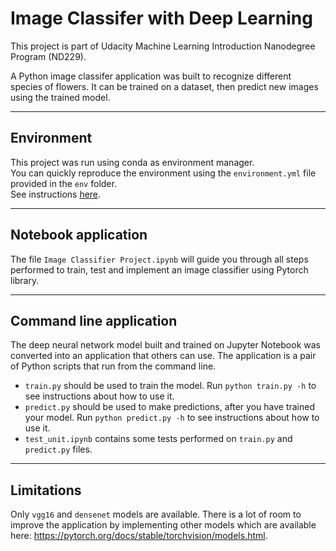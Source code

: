 # Image Classifer with Deep Learning
This project is part of Udacity Machine Learning Introduction Nanodegree Program (ND229).

A Python image classifer application was built to recognize different species of flowers. 
It can be trained on a dataset, then predict new images using the trained model.
___
## Environment
This project was run using conda as environment manager. <br>
You can quickly reproduce the environment using the `environment.yml` file provided in the `env` folder.<br>
See instructions 
[here](https://docs.conda.io/projects/conda/en/latest/user-guide/tasks/manage-environments.html#creating-an-environment-from-an-environment-yml-file).
___
## Notebook application
The file `Image Classifier Project.ipynb` will guide you through all steps performed to train, test and implement an 
image classifier using Pytorch library. 
___
## Command line application
The deep neural network model built and trained on Jupyter Notebook was converted into an application that others can 
use. The application is a pair of Python scripts that run from the command line.
* `train.py` should be used to train the model. Run `python train.py -h` to see instructions about how to use it.<br>
* `predict.py` should be used to make predictions, after you have trained your model. Run `python predict.py -h` to see
instructions about how to use it.<br>
* `test_unit.ipynb` contains some tests performed on `train.py` and `predict.py` files.<br>
___
## Limitations
Only `vgg16` and `densenet` models are available. There is a lot of room to improve the application by implementing 
other models which are available here: https://pytorch.org/docs/stable/torchvision/models.html.




